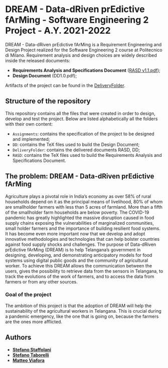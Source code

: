 # DREAM - Data-dRiven prEdictive fArMing - Software Engineering 2 Project - A.Y. 2021-2022
DREAM - Data-dRiven prEdictive fArMing is a Requirement Engineering and Design Project realized for the Software Engineering 2 course at Politecnico di Milano.
Requirement analysis and design choices are widely described inside the released documents:
- __Requirements Analysis and Specifications Document__ ([RASD v1.1.pdf](DeliveryFolder/RASD_1.1.pdf));
- __Design Document__ (DD1.0.pdf);

Artifacts of the project can be found in the [DeliveryFolder](DeliveryFolder).

## Structure of the repository
This repository contains all the files that were created in order to design, develop and test the project.
Below are listed alphabetically all the folders with their own content:
- `Assignments`: contains the specification of the project to be designed and implemented;
- `DD`: contains the TeX files used to build the Design Document;
- `DeliveryFolder`: contains the delivered documents RASD, DD;
- `RASD`: contains the TeX files used to build the Requirements Analysis and Specifications Document.

## The problem: DREAM - Data-dRiven prEdictive fArMing
Agriculture plays a pivotal role in India’s economy as over 58% of rural households depend on it as the
principal means of livelihood, 80% of whom are smallholder farmers with less than 5 acres of farmland.
More than a fifth of the smallholder farm households are below poverty.
The COVID-19 pandemic has greatly highlighted the massive disruption caused in food supply chains
exposing the vulnerabilities of marginalized communities, small holder farmers and the importance of
building resilient food systems. It has become even more important now that we develop and adopt innovative
methodologies and technologies that can help bolster countries against food supply shocks and
challenges.
The purpose of Data-dRiven prEdictive fArMing (DREAM) is to help Telangana’s government in designing,
developing, and demonstrating anticipatory models for food systems using digital public goods
and the community of agricultural worker. To achieve this DREAM allows the communication between
the users, gives the possibility to retrieve data from the sensors in Telangana, to track the evolutions of
the work of farmers, and to access the data from farmers or from any other sources.

### Goal of the project
The ambition of this project is that the adoption of DREAM will help the sustainability of the agricultural
workers in Telangana. This is crucial during a pandemic emergency, like the one that is going on, because
the farmers are the ones more afflicted.


## Authors
* [__Stefano Staffolani__](https://github.com/staffolanis)
* [__Stefano Taborelli__](https://github.com/stefanotaborelli)
* [__Matteo Viafora__](https://github.com/ViaforaMatteo)
